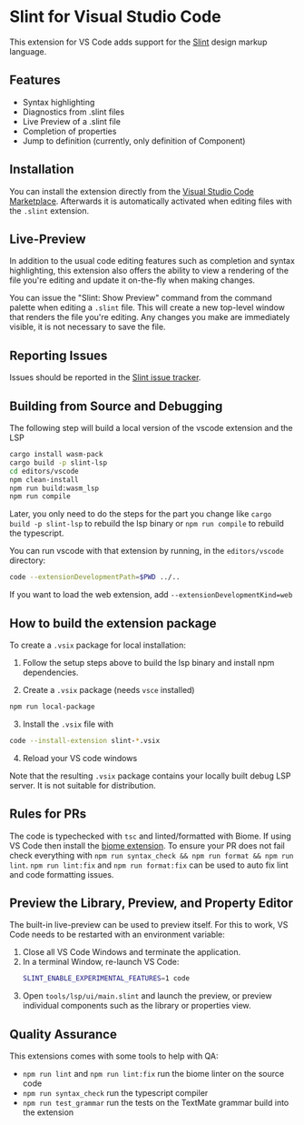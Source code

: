 <!-- Copyright © SixtyFPS GmbH <info@slint.dev> ; SPDX-License-Identifier: GPL-3.0-only OR LicenseRef-Slint-Royalty-free-2.0 OR LicenseRef-Slint-Software-3.0 -->

# Slint for Visual Studio Code

This extension for VS Code adds support for the [Slint](https://slint.dev) design markup language.

## Features

-   Syntax highlighting
-   Diagnostics from .slint files
-   Live Preview of a .slint file
-   Completion of properties
-   Jump to definition (currently, only definition of Component)

## Installation

You can install the extension directly from the [Visual Studio Code Marketplace](https://marketplace.visualstudio.com/items?itemName=Slint.slint). Afterwards it is
automatically activated when editing files with the `.slint` extension.

## Live-Preview

In addition to the usual code editing features such as completion and syntax highlighting, this extension
also offers the ability to view a rendering of the file you're editing and update it on-the-fly when making
changes.

You can issue the "Slint: Show Preview" command from the command palette when editing a `.slint` file. This
will create a new top-level window that renders the file you're editing. Any changes you make are immediately
visible, it is not necessary to save the file.

## Reporting Issues

Issues should be reported in the [Slint issue tracker](https://github.com/slint-ui/slint/labels/vscode-extension).

<!-- lines below this marker are stripped from the release -->

## Building from Source and Debugging

The following step will build a local version of the vscode extension and the LSP

```sh
cargo install wasm-pack
cargo build -p slint-lsp
cd editors/vscode
npm clean-install
npm run build:wasm_lsp
npm run compile
```

Later, you only need to do the steps for the part you change like `cargo build -p slint-lsp` to rebuild the lsp binary
or `npm run compile` to rebuild the typescript.

You can run vscode with that extension by running, in the `editors/vscode` directory:

```sh
code --extensionDevelopmentPath=$PWD ../..
```

If you want to load the web extension, add `--extensionDevelopmentKind=web`

## How to build the extension package

To create a `.vsix` package for local installation:

1. Follow the setup steps above to build the lsp binary and install npm dependencies.

2. Create a `.vsix` package (needs `vsce` installed)

```sh
npm run local-package
```

3. Install the `.vsix` file with

```sh
code --install-extension slint-*.vsix
```

4. Reload your VS code windows

Note that the resulting `.vsix` package contains your locally built debug LSP server. It is not suitable for distribution.

## Rules for PRs
The code is typechecked with `tsc` and linted/formatted with Biome.
If using VS Code then install the [biome extension](https://marketplace.visualstudio.com/items?itemName=biomejs.biome).
To ensure your PR does not fail check everything with `npm run syntax_check && npm run format && npm run lint`.
`npm run lint:fix` and `npm run format:fix` can be used to auto fix lint and code formatting issues.

## Preview the Library, Preview, and Property Editor

The built-in live-preview can be used to preview itself. For this to work, VS Code needs to be restarted with an environment variable:

1. Close all VS Code Windows and terminate the application.
2. In a terminal Window, re-launch VS Code:
   ```bash
   SLINT_ENABLE_EXPERIMENTAL_FEATURES=1 code
   ```
3. Open `tools/lsp/ui/main.slint` and launch the preview, or preview individual components such as the
   library or properties view.

## Quality Assurance

This extensions comes with some tools to help with QA:

 * `npm run lint` and `npm run lint:fix` run the biome linter on the source code
 * `npm run syntax_check` run the typescript compiler
 * `npm run test_grammar` run the tests on the TextMate grammar build into the extension
